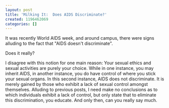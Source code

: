 ```yaml
---
layout: post
title: 'Milking It:  Does AIDS Discriminate?'
created: 1196462069
categories: []
---
```

It was recently World AIDS week, and around campus, there were signs alluding to the fact that "AIDS doesn't discriminate".  

Does it really?

I disagree with this notion for one main reason:  Your sexual ethics and sexual activities are purely your choice.  While in one instance, you may inherit AIDS, in another instance, you do have control of where you stick your sexual organs.  In this second instance, AIDS does not discriminate.  It is merely gained by those who exhibit a lack of sexual control amongst themselves.  Alluding to previous posts, I need make no conclusions as to which individuals exhibit a lack of control, but only state that to eliminate this discrimination, you educate.  And only then, can you really say much.
